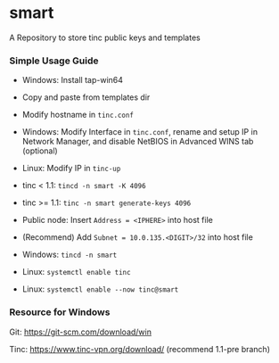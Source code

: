 # smart

A Repository to store tinc public keys and templates


### Simple Usage Guide

* Windows: Install tap-win64

* Copy and paste from templates dir
* Modify hostname in ```tinc.conf```

* Windows: Modify Interface in ```tinc.conf```, rename and setup IP in Network Manager, and disable NetBIOS in Advanced WINS tab (optional)
* Linux: Modify IP in ```tinc-up```

* tinc < 1.1: ```tincd -n smart -K 4096```
* tinc >= 1.1: ```tinc -n smart generate-keys 4096```
* Public node: Insert ```Address = <IPHERE>``` into host file
* (Recommend) Add ```Subnet = 10.0.135.<DIGIT>/32``` into host file

* Windows: ```tincd -n smart```
* Linux: ```systemctl enable tinc```
* Linux: ```systemctl enable --now tinc@smart```


### Resource for Windows

Git: https://git-scm.com/download/win

Tinc: https://www.tinc-vpn.org/download/ (recommend 1.1-pre branch)
